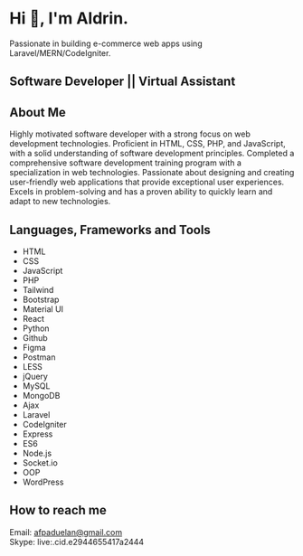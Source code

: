 # Hi 👋, I'm **Aldrin**.
Passionate in building e-commerce web apps using Laravel/MERN/CodeIgniter.

## **Software Developer || Virtual Assistant**

## About Me
Highly motivated software developer with a strong focus on web development technologies. Proficient in HTML, CSS, PHP, and JavaScript, with a solid understanding of software development principles. Completed a comprehensive software development training program with a specialization in web technologies. Passionate about designing and creating user-friendly web applications that provide exceptional user experiences. Excels in problem-solving and has a proven ability to quickly learn and adapt to new technologies.

## Languages, Frameworks and Tools
* HTML
* CSS
* JavaScript
* PHP
* Tailwind
* Bootstrap
* Material UI
* React
* Python
* Github
* Figma
* Postman
* LESS
* jQuery
* MySQL
* MongoDB
* Ajax
* Laravel
* CodeIgniter
* Express
* ES6
* Node.js
* Socket.io
* OOP
* WordPress

## **How to reach me**
Email: afpaduelan@gmail.com <br>
Skype: live:.cid.e2944655417a2444
